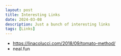 ```yaml
--- 
layout: post
title: Interesting Links
date: 2024-03-08
description: Just a bunch of interesting links
tags: [Links]
---
```



- https://linacolucci.com/2018/09/tomato-method/
- neal.fun
